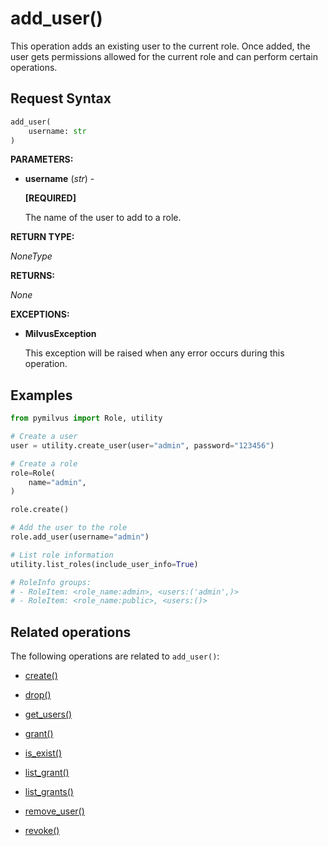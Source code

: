 # add_user()

This operation adds an existing user to the current role. Once added, the user gets permissions allowed for the current role and can perform certain operations.

## Request Syntax

```python
add_user(
    username: str
)
```

**PARAMETERS:**

- **username** (*str*) -

    **[REQUIRED]**

    The name of the user to add to a role.

**RETURN TYPE:**

*NoneType*

**RETURNS:**

*None*

**EXCEPTIONS:**

- **MilvusException**

    This exception will be raised when any error occurs during this operation.

## Examples

```python
from pymilvus import Role, utility

# Create a user
user = utility.create_user(user="admin", password="123456")

# Create a role
role=Role(
    name="admin",
)

role.create()

# Add the user to the role
role.add_user(username="admin")

# List role information
utility.list_roles(include_user_info=True)

# RoleInfo groups:
# - RoleItem: <role_name:admin>, <users:('admin',)>
# - RoleItem: <role_name:public>, <users:()>
```

## Related operations

The following operations are related to `add_user()`:

- [create()](create.md)

- [drop()](drop.md)

- [get_users()](get_users.md)

- [grant()](grant.md)

- [is_exist()](is_exist.md)

- [list_grant()](list_grant.md)

- [list_grants()](list_grants.md)

- [remove_user()](remove_user.md)

- [revoke()](revoke.md)

